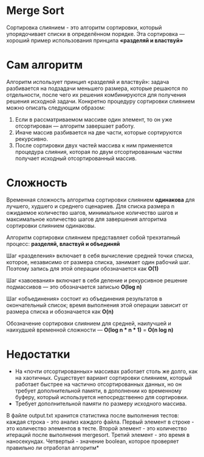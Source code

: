 # Merge Sort
Сортировка слиянием  - это алгоритм сортировки, который упорядочивает списки в определённом порядке. Эта сортировка — хороший пример использования принципа **«разделяй и властвуй»**

# Сам алгоритм
Алгоритм использует принцип «разделяй и властвуй»: задача разбивается на подзадачи меньшего размера, которые решаются по отдельности, после чего их решения комбинируются для получения решения исходной задачи. Конкретно процедуру сортировки слиянием можно описать следующим образом:
1.  Если в рассматриваемом массиве один элемент, то он уже отсортирован — алгоритм завершает работу.
2.  Иначе массив разбивается на две части, которые сортируются рекурсивно.
3.  После сортировки двух частей массива к ним применяется процедура слияния, которая по двум отсортированным частям получает исходный отсортированный массив.
# Сложность
Временная сложность алгоритма сортировки слиянием **одинакова** для лучшего, худшего и среднего сценариев. Для списка размера n ожидаемое количество шагов, минимальное количество шагов и максимальное количество шагов для завершения алгоритма сортировки слиянием одинаковы.

Алгоритм сортировки слиянием представляет собой трехэтапный процесс: **разделяй, властвуй и объединяй**

Шаг «разделения» включает в себя вычисление средней точки списка, которое, независимо от размера списка, занимает один рабочий шаг. Поэтому запись для этой операции обозначается как **O(1)**

Шаг «завоевания» включает в себя деление и рекурсивное решение подмассивов — это обозначается записью **O(log n)**

Шаг «объединения» состоит из объединения результатов в окончательный список; время выполнения этой операции зависит от размера списка и обозначается как **O(n)**

Обозначение сортировки слиянием для средней, наилучшей и наихудшей временной сложности — **O(log n * n * 1)** = **O(n log n)**

# Недостатки
-   На «почти отсортированных» массивах работает столь же долго, как на хаотичных. Существует вариант сортировки слиянием, который работает быстрее на частично отсортированных данных, но он требует дополнительной памяти, в дополнении ко временному буферу, который используется непосредственно для сортировки.
-   Требует дополнительной памяти по размеру исходного массива.

В файле output.txt хранится статистика после выполнения тестов: каждая строка - это анализ каждого файла. Первый элемент в строке - это количество элементов в тесте. Второй элемент - это количество итераций после выполнения mergesort. Третий элемент - это время в наносекундах. Четвертый - значение boolean, которое проверяет правильно ли отработал алгоритм*